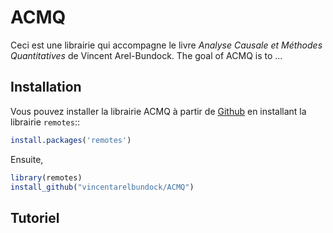 
# ACMQ

<!-- badges: start -->
<!-- badges: end -->

Ceci est une librairie qui accompagne le livre *Analyse Causale et Méthodes Quantitatives* de Vincent Arel-Bundock.
The goal of ACMQ is to ...

## Installation

Vous pouvez installer la librairie ACMQ à partir de [Github](https://github.com/vincentarelbundock/ACMQ) en installant la librairie `remotes`::

```r
install.packages('remotes')
```

Ensuite,

```r
library(remotes)
install_github("vincentarelbundock/ACMQ")
```

## Tutoriel
